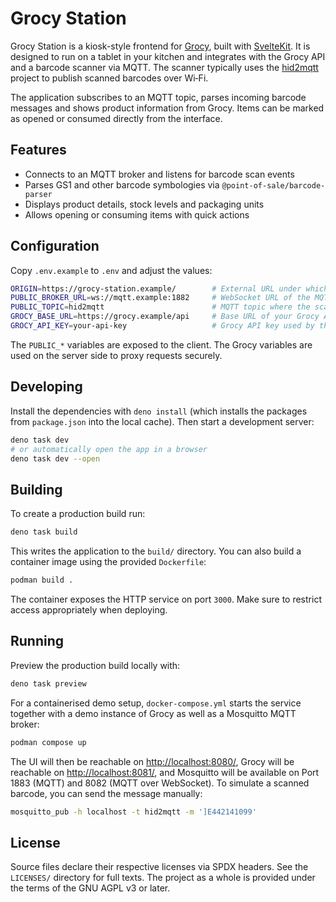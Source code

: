 # Grocy Station

Grocy Station is a kiosk-style frontend for [Grocy](https://grocy.info/), built
with [SvelteKit](https://kit.svelte.dev/). It is designed to run on a tablet in
your kitchen and integrates with the Grocy API and a barcode scanner via MQTT.
The scanner typically uses the [hid2mqtt](https://github.com/ssiegel/hid2mqtt)
project to publish scanned barcodes over Wi‑Fi.

The application subscribes to an MQTT topic, parses incoming barcode messages
and shows product information from Grocy. Items can be marked as opened or
consumed directly from the interface.

## Features

- Connects to an MQTT broker and listens for barcode scan events
- Parses GS1 and other barcode symbologies via `@point-of-sale/barcode-parser`
- Displays product details, stock levels and packaging units
- Allows opening or consuming items with quick actions

## Configuration

Copy `.env.example` to `.env` and adjust the values:

```sh
ORIGIN=https://grocy-station.example/        # External URL under which Grocy Station will be running
PUBLIC_BROKER_URL=ws://mqtt.example:1882     # WebSocket URL of the MQTT broker
PUBLIC_TOPIC=hid2mqtt                        # MQTT topic where the scanner publishes messages
GROCY_BASE_URL=https://grocy.example/api     # Base URL of your Grocy API
GROCY_API_KEY=your-api-key                   # Grocy API key used by the proxy
```

The `PUBLIC_*` variables are exposed to the client. The Grocy variables are used
on the server side to proxy requests securely.

## Developing

Install the dependencies with `deno install` (which installs the packages from
`package.json` into the local cache). Then start a development server:

```sh
deno task dev
# or automatically open the app in a browser
deno task dev --open
```

## Building

To create a production build run:

```sh
deno task build
```

This writes the application to the `build/` directory. You can also build a
container image using the provided `Dockerfile`:

```sh
podman build .
```

The container exposes the HTTP service on port `3000`. Make sure to restrict
access appropriately when deploying.

## Running

Preview the production build locally with:

```sh
deno task preview
```

For a containerised demo setup, `docker-compose.yml` starts the service together
with a demo instance of Grocy as well as a Mosquitto MQTT broker:

```sh
podman compose up
```

The UI will then be reachable on
[http://localhost:8080/](http://localhost:8080/), Grocy will be reachable on
[http://localhost:8081/](http://localhost:8081/), and Mosquitto will be
available on Port 1883 (MQTT) and 8082 (MQTT over WebSocket). To simulate a
scanned barcode, you can send the message manually:

```sh
mosquitto_pub -h localhost -t hid2mqtt -m ']E442141099'
```

## License

Source files declare their respective licenses via SPDX headers. See the
`LICENSES/` directory for full texts. The project as a whole is provided under
the terms of the GNU AGPL v3 or later.
